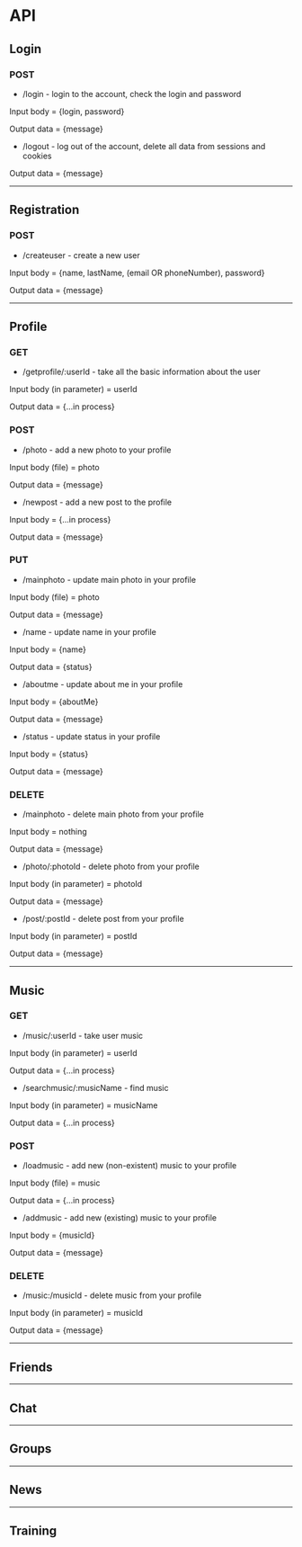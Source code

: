 # API

## Login

### POST

 * /login - login to the account, check the login and password

Input body = {login, password}
 
Output data = {message}

 * /logout - log out of the account, delete all data from sessions and cookies

Output data = {message}

---------------------

## Registration

### POST

 * /createuser - create a new user

Input body = {name, lastName, (email OR phoneNumber), password}
 
Output data = {message}

---------------------

## Profile

### GET

 * /getprofile/:userId - take all the basic information about the user

Input body (in parameter) = userId

Output data = {...in process}

### POST

 * /photo - add a new photo to your profile

Input body (file) = photo

Output data = {message}

 * /newpost - add a new post to the profile

Input body = {...in process}

Output data = {message}

### PUT

 * /mainphoto - update main photo in your profile

Input body (file) = photo

Output data = {message}

 * /name - update name in your profile

Input body = {name}

Output data = {status}

 * /aboutme - update about me in your profile

Input body = {aboutMe}

Output data = {message}

 * /status - update status in your profile

Input body = {status}

Output data = {message}

### DELETE

 * /mainphoto - delete main photo from your profile

Input body = nothing

Output data = {message}

 * /photo/:photoId - delete photo from your profile

Input body (in parameter) = photoId

Output data = {message}

 * /post/:postId - delete post from your profile

Input body (in parameter) = postId

Output data = {message}

---------------------

## Music

### GET

 * /music/:userId - take user music

Input body (in parameter) = userId

Output data = {...in process}

 * /searchmusic/:musicName - find music

Input body (in parameter) = musicName

Output data = {...in process}

### POST

 * /loadmusic - add new (non-existent) music to your profile

Input body (file) = music

Output data = {...in process}

 * /addmusic - add new (existing) music to your profile

Input body = {musicId}

Output data = {message}

### DELETE

 * /music:/musicId - delete music from your profile

Input body (in parameter) = musicId

Output data = {message}

---------------------

## Friends

---------------------

## Chat

---------------------

## Groups

---------------------

## News

---------------------

## Training
